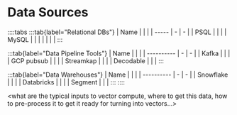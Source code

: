 [//]: # (Replace this text with a summary of article for SEO)

# Data Sources

::::tabs
:::tab{label="Relational DBs"}
| Name |   |   |
| ----- | - | - |
| PSQL  |   |   |
| MySQL |   |   |
|       |   |   |
:::

:::tab{label="Data Pipeline Tools"}
| Name |   |   |
| ---------- | - | - |
| Kafka      |   |   |
| GCP pubsub |   |   |
| Streamkap  |   |   |
| Decodable  |   |   |
:::

:::tab{label="Data Warehouses"}
| Name |   |   |
| ---------- | - | - |
| Snowflake  |   |   |
| Databricks |   |   |
| Segment    |   |   |
:::
::::

<what are the typical inputs to vector compute, where to get this data, how to pre-process it to get it ready for turning into vectors…>

<!-- test comment -->